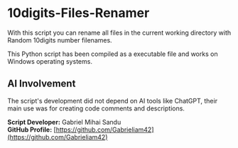 # 10digits-Files-Renamer 



With this script you can rename all files in the current working directory with Random 10digits number filenames.

This Python script has been compiled as a executable file and works on Windows operating systems.



## AI Involvement

The script's development did not depend on AI tools like ChatGPT, their main use was for creating code comments and descriptions.



**Script Developer:** Gabriel Mihai Sandu  
**GitHub Profile:** [https://github.com/Gabrieliam42](https://github.com/Gabrieliam42)
